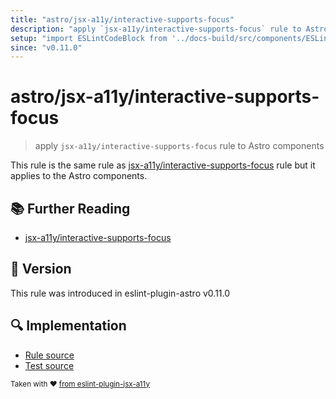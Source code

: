 ```yaml
---
title: "astro/jsx-a11y/interactive-supports-focus"
description: "apply `jsx-a11y/interactive-supports-focus` rule to Astro components"
setup: "import ESLintCodeBlock from '../docs-build/src/components/ESLintCodeBlockWrap.astro'"
since: "v0.11.0"
---
```


# astro/jsx-a11y/interactive-supports-focus

> apply `jsx-a11y/interactive-supports-focus` rule to Astro components

This rule is the same rule as [jsx-a11y/interactive-supports-focus](https://github.com/jsx-eslint/eslint-plugin-jsx-a11y/tree/HEAD/docs/rules/interactive-supports-focus.md) rule but it applies to the Astro components.

## :books: Further Reading

- [jsx-a11y/interactive-supports-focus](https://github.com/jsx-eslint/eslint-plugin-jsx-a11y/tree/HEAD/docs/rules/interactive-supports-focus.md)

## :rocket: Version

This rule was introduced in eslint-plugin-astro v0.11.0

## :mag: Implementation

- [Rule source](https://github.com/ota-meshi/eslint-plugin-astro/blob/main/src/rules/jsx-a11y/interactive-supports-focus.ts)
- [Test source](https://github.com/ota-meshi/eslint-plugin-astro/blob/main/tests/src/rules/jsx-a11y/interactive-supports-focus.ts)

<sup>Taken with ❤️ [from eslint-plugin-jsx-a11y](https://github.com/jsx-eslint/eslint-plugin-jsx-a11y/tree/HEAD/docs/rules/interactive-supports-focus.md)</sup>

